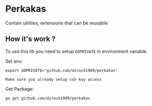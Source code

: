 # Perkakas

Contain utilities, extensions that can be reusable

## How it's work ?
To use this lib you need to setup `GOPRIVATE` in environment variable. 

Set env:
```
export GOPRIVATE="github.com/dzrock1989/perkakas"
```

`Make sure you already setup ssh key access`

Get Package:
```
go get github.com/dzrock1989/perkakas
```
